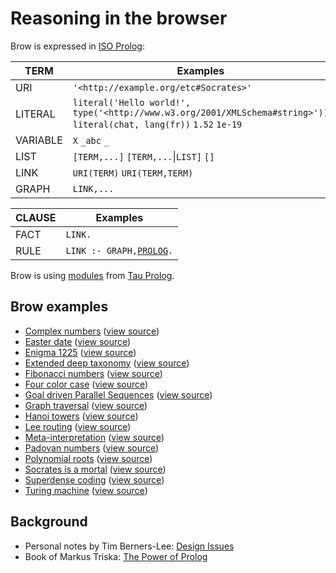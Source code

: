 # Reasoning in the browser

Brow is expressed in [ISO Prolog](https://en.wikipedia.org/wiki/Prolog#ISO_Prolog):

TERM            | Examples
----------------|---------
URI             | `'<http://example.org/etc#Socrates>'`
LITERAL         | `literal('Hello world!', type('<http://www.w3.org/2001/XMLSchema#string>'))` `literal(chat, lang(fr))` `1.52` `1e-19`
VARIABLE        | `X` `_abc` `_`
LIST            | `[TERM,...]` `[TERM,...`\|`LIST]` `[]`
LINK            | `URI(TERM)` `URI(TERM,TERM)`
GRAPH           | `LINK,...`

CLAUSE          | Examples
----------------|---------
FACT            | `LINK.`
RULE            | `LINK :- GRAPH,`[`PROLOG`](http://tau-prolog.org/documentation#prolog)`.`

Brow is using [modules](https://github.com/josd/brow/tree/master/modules) from [Tau Prolog](http://tau-prolog.org/).

## Brow examples

- [Complex numbers](https://josd.github.io/brow/examples/complex.html) ([view source](https://github.com/josd/brow/blob/master/examples/complex.html))
- [Easter date](https://josd.github.io/brow/examples/easter.html) ([view source](https://github.com/josd/brow/blob/master/examples/easter.html))
- [Enigma 1225](https://josd.github.io/brow/examples/enigma1225.html) ([view source](https://github.com/josd/brow/blob/master/examples/enigma1225.html))
- [Extended deep taxonomy](https://josd.github.io/brow/examples/edt.html) ([view source](https://github.com/josd/brow/blob/master/examples/edt.html))
- [Fibonacci numbers](https://josd.github.io/brow/examples/fibonacci.html) ([view source](https://github.com/josd/brow/blob/master/examples/fibonacci.html))
- [Four color case](https://josd.github.io/brow/examples/fourcolor.html) ([view source](https://github.com/josd/brow/blob/master/examples/fourcolor.html))
- [Goal driven Parallel Sequences](https://josd.github.io/brow/examples/gps.html) ([view source](https://github.com/josd/brow/blob/master/examples/gps.html))
- [Graph traversal](https://josd.github.io/brow/examples/graph.html) ([view source](https://github.com/josd/brow/blob/master/examples/graph.html))
- [Hanoi towers](https://josd.github.io/brow/examples/hanoi.html) ([view source](https://github.com/josd/brow/blob/master/examples/hanoi.html))
- [Lee routing](https://josd.github.io/brow/examples/lee.html) ([view source](https://github.com/josd/brow/blob/master/examples/lee.html))
- [Meta-interpretation](https://josd.github.io/brow/examples/mi.html) ([view source](https://github.com/josd/brow/blob/master/examples/mi.html))
- [Padovan numbers](https://josd.github.io/brow/examples/padovan.html) ([view source](https://github.com/josd/brow/blob/master/examples/padovan.html))
- [Polynomial roots](https://josd.github.io/brow/examples/polynomial.html) ([view source](https://github.com/josd/brow/blob/master/examples/polynomial.html))
- [Socrates is a mortal](https://josd.github.io/brow/examples/socrates.html) ([view source](https://github.com/josd/brow/blob/master/examples/socrates.html))
- [Superdense coding](https://josd.github.io/brow/examples/sdcoding.html) ([view source](https://github.com/josd/brow/blob/master/examples/sdcoding.html))
- [Turing machine](https://josd.github.io/brow/examples/turing.html) ([view source](https://github.com/josd/brow/blob/master/examples/turing.html))


## Background

- Personal notes by Tim Berners-Lee: [Design Issues](https://www.w3.org/DesignIssues/)
- Book of Markus Triska: [The Power of Prolog](https://www.metalevel.at/prolog)
